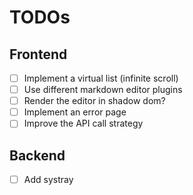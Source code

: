 # TODOs

## Frontend

- [ ] Implement a virtual list (infinite scroll)
- [ ] Use different markdown editor plugins
- [ ] Render the editor in shadow dom?
- [ ] Implement an error page
- [ ] Improve the API call strategy

## Backend

- [ ] Add systray
